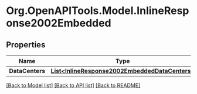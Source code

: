 
# Org.OpenAPITools.Model.InlineResponse2002Embedded

## Properties

Name | Type | Description | Notes
------------ | ------------- | ------------- | -------------
**DataCenters** | [**List&lt;InlineResponse2002EmbeddedDataCenters&gt;**](InlineResponse2002EmbeddedDataCenters.md) |  | 

[[Back to Model list]](../README.md#documentation-for-models)
[[Back to API list]](../README.md#documentation-for-api-endpoints)
[[Back to README]](../README.md)

